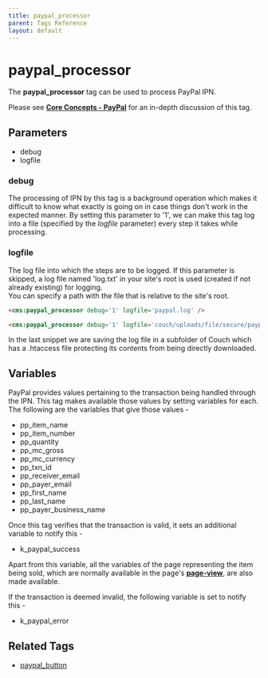 ```yaml
---
title: paypal_processor
parent: Tags Reference
layout: default
---
```


# paypal_processor

The **paypal_processor** tag can be used to process PayPal IPN.

Please see [**Core Concepts - PayPal**](../concepts/paypal.html) for an in-depth discussion of this tag.

## Parameters

* debug
* logfile

### debug

The processing of IPN by this tag is a background operation which makes it difficult to know what exactly is going on in case things don't work in the expected manner. By setting this parameter to '1', we can make this tag log into a file (specified by the _logfile_ parameter) every step it takes while processing.

### logfile

The log file into which the steps are to be logged. If this parameter is skipped, a log file named 'log.txt' in your site's root is used (created if not already existing) for logging.<br/>
You can specify a path with the file that is relative to the site's root.

```html
<cms:paypal_processor debug='1' logfile='paypal.log' />
```

```html
<cms:paypal_processor debug='1' logfile='couch/uploads/file/secure/paypal.log' />
```

In the last snippet we are saving the log file in a subfolder of Couch which has a .htaccess file protecting its contents from being directly downloaded.

## Variables

PayPal provides values pertaining to the transaction being handled through the IPN. This tag makes available those values by setting variables for each. The following are the variables that give those values -

* pp_item_name
* pp_item_number
* pp_quantity
* pp_mc_gross
* pp_mc_currency
* pp_txn_id
* pp_receiver_email
* pp_payer_email
* pp_first_name
* pp_last_name
* pp_payer_business_name

Once this tag verifies that the transaction is valid, it sets an additional variable to notify this -

* k_paypal_success

Apart from this variable, all the variables of the page representing the item being sold, which are normally available in the page's [**page-view**](../concepts/variables-in-views.html), are also made available.

If the transaction is deemed invalid, the following variable is set to notify this -

* k_paypal_error

## Related Tags

* [paypal_button](./paypal_button.html)
